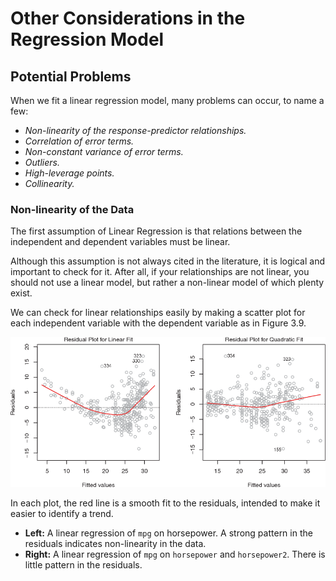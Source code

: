 # Other Considerations in the Regression Model

## Potential Problems

When we fit a linear regression model, many problems can occur, to name a few:

* *Non-linearity of the response-predictor relationships.*
* *Correlation of error terms.*
* *Non-constant variance of error terms.*
* *Outliers.*
* *High-leverage points.*
* *Collinearity.*

### Non-linearity of the Data

The first assumption of Linear Regression is that relations between the independent and dependent variables must be linear.

Although this assumption is not always cited in the literature, it is logical and important to check for it. After all, if your relationships are not linear, you should not use a linear model, but rather a non-linear model of which plenty exist.

We can check for linear relationships easily by making a scatter plot for each independent variable with the dependent variable as in Figure 3.9.

![Figure 3.9. Plots of residuals versus predicted (or fitted) values for the Auto data set](img/107-Figure3.9-1.png)

In each plot, the red line is a smooth fit to the residuals, intended to make it easier to identify a trend. 

* **Left:** A linear regression of `mpg` on horsepower. A strong pattern in the residuals indicates non-linearity in the data. 
* **Right:** A linear regression of `mpg` on `horsepower` and `horsepower2`. There is little pattern in the residuals.

